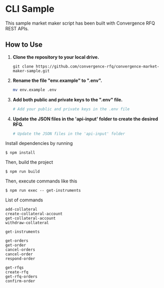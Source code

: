 # CLI Sample

This sample market maker script has been built with Convergence RFQ REST APIs.

## How to Use

1. **Clone the repository to your local drive.**

   ```
   git clone https://github.com/convergence-rfq/convergence-market-maker-sample.git
   ```

2. **Rename the file "env.example" to ".env".**

   ```bash
   mv env.example .env
   ```

3. **Add both public and private keys to the ".env" file.**

   ```bash
   # Add your public and private keys in the .env file
   ```

4. **Update the JSON files in the 'api-input' folder to create the desired RFQ.**

   ```bash
   # Update the JSON files in the 'api-input' folder
   ```

Install dependencies by running

```
$ npm install
```

Then, build the project

```
$ npm run build
```

Then, execute commands like this

```
$ npm run exec -- get-instruments
```

List of commands

```
add-collateral
create-collateral-account
get-collateral-account
withdraw-collateral

get-instruments

get-orders
get-order
cancel-orders
cancel-order
respond-order

get-rfqs
create-rfq
get-rfq-orders
confirm-order
```
